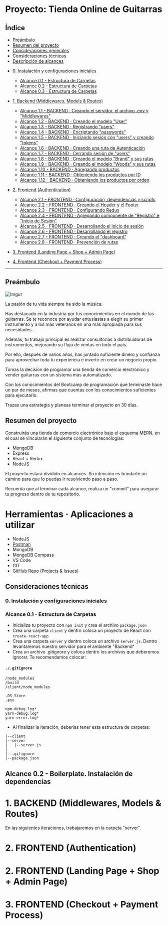 # Proyecto: Tienda Online de Guitarras

## Índice

- [Preámbulo](#preámbulo)
- [Resumen del proyecto](#resumen-del-proyecto)
- [Consideraciones generales](#resumen-del-proyecto)
- [Consideraciones técnicas](#resumen-del-proyecto)
- [Descripción de alcances](#resumen-del-proyecto)

* [0. Instalación y configuraciones iniciales](#resumen-del-proyecto)
  - [Alcance 0.1 - Estructura de Carpetas](#alcances-01)
  - [Alcance 0.2 - Estructura de Carpetas](#alcances-02)
  - [Alcance 0.3 - Estructura de Carpetas](#alcances-03)
  
* [1. Backend (Middlewares, Models & Routes)](#iteraciones)
  * [Alcance 1.1 - BACKEND · Creando el servidor, el archivo .env y "Middlewares"]()
  * [Alcance 1.2 - BACKEND · Creando el modelo "User"]()
  * [Alcance 1.3 - BACKEND · Registrando "users"]()
  * [Alcance 1.4 - BACKEND · Encriptando "passwords"]()
  * [Alcance 1.5 - BACKEND · Iniciando sesión con "users" y creando "tokens"]()
  * [Alcance 1.6 - BACKEND · Creando una ruta de Autenticación]()
  * [Alcance 1.7 - BACKEND · Cerrando sesión de "users"]()
  * [Alcance 1.8 - BACKEND · Creando el modelo "Brand" y sus rutas]()
  * [Alcance 1.9 - BACKEND · Creando el modelo "Woods" y sus rutas]()
  * [Alcance 1.10 - BACKEND · Agregando productos]()
  * [Alcance 1.11 - BACKEND · Obteniendo los productos por ID]()
  * [Alcance 1.12 - BACKEND · Obteniendo los productos por orden]()
  
* [2. Frontend (Authentication)](#iteraciones)

  * [Alcance 2.1 - FRONTEND · Configuración, dependencias y scripts]()
  * [Alcance 2.2 - FRONTEND · Creando el Header y el Footer]()
  * [Alcance 2.3 - FRONTEND · Configurando Redux]()
  * [Alcance 2.4 - FRONTEND · Agregando componente de "Registro" e "Inicio de Sesión"]()
  * [Alcance 2.5 - FRONTEND · Desarrollando el inicio de sesión]()
  * [Alcance 2.6 - FRONTEND · Desarrollando el registro]()
  * [Alcance 2.7 - FRONTEND · Creando el "dashboard"]()
  * [Alcance 2.8 - FRONTEND · Prevención de rutas]()

* [3. Frontend (Landing Page + Shop + Admin Page)](#iteraciones)

* [4. Frontend (Checkout + Payment Process)](#iteraciones)

***

## Preámbulo

![Imgur](https://i.imgur.com/XHpENHF.jpg)

La pasión de tu vida siempre ha sido la música. 

Has destacado en la industria por tus conocimientos en el mundo de las guitarras. Se te reconoce por ayudar entusiastas a elegir su primer instrumento y a los más veteranos en una más apropiada para sus necesidades. 

Además, tu trabajo principal es realizar consultorías a distribuidoras de instrumentos, mejorando su flujo de ventas en todo el país.

Por ello, después de varios años, has juntado suficiente dinero y confianza para aprovechar toda tu experiencia e invertir en crear un negocio propio.

Tomas la decisión de programar una tienda de comercio electrónico y vender guitarras con un sistema más automatizado. 

Con los conocimientos del Bootcamp de programación que terminaste hace un par de meses, afirmas que cuentas con los conocimientos suficientes para ejecutarlo.

Trazas una estrategia y planeas terminar el proyecto en 30 días.


## Resumen del proyecto

Construirás una tienda de comercio electrónico bajo el esquema MERN, en el cual se vincularán el siguiente conjunto de tecnologías:

- MongoDB
- Express
- React + Redux
- NodeJS

El proyecto estará dividido en alcances. Su intención es brindarte un camino para que lo puedas ir resolviendo paso a paso.

Recuerda que al terminar cada alcance, realiza un "commit" para asegurar tu progreso dentro de tu repositorio.

# Herramientas · Aplicaciones a utilizar 

* NodeJS
* [Postman](https://www.getpostman.com/)
* MongoDB
* MongoDB Compass
* VS Code
* GIT
* GitHub Repo (Projects & Issues)


## Consideraciones técnicas

### 0. Instalación y configuraciones iniciales

### Alcance 0.1 - Estructura de Carpetas

- Inicializa tu proyecto con `npm init` y crea el archivo `package.json`
- Crea una carpeta `client` y dentro coloca un proyecto de React con `create-react-app`
- Crea una carpeta `server` y dentro coloca un archivo `server.js`. Dentro levantaremos nuestro servidor para el ambiente "Backend"
- Crea un archivo .gitignore y coloca dentro los archivos que deberemos ignorar. Te recomendamos colocar:

#### `./.gitignore`
```
/node_modules
/build
/client/node_modules

.DS_Store
.env

npm-debug.log*
yarn-debug.log*
yarn-error.log*
```

- Al finalizar la iteración, deberías tener esta estructura de carpetas:

```
|--client
|--server
|   |--server.js
|  
|--.gitignore
|--package.json
```


## Alcance 0.2 - Boilerplate. Instalación de dependencias

# 1. BACKEND (Middlewares, Models & Routes)

En las siguientes iteraciones, trabajaremos en la carpeta "server".

# 2. FRONTEND (Authentication)

# 2. FRONTEND (Landing Page + Shop + Admin Page)

# 3. FRONTEND (Checkout + Payment Process)







